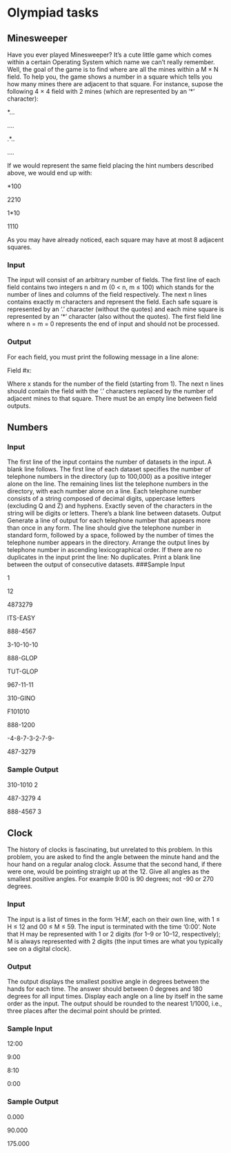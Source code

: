 # Olympiad tasks

## Minesweeper
Have you ever played Minesweeper? It’s a cute little game which comes within a certain Operating
System which name we can’t really remember. Well, the goal of the game is to find where are all the
mines within a M × N field. To help you, the game shows a number in a square which tells you how
many mines there are adjacent to that square. For instance, supose the following 4 × 4 field with 2
mines (which are represented by an ‘*’ character):

*...

....

.*..

....

If we would represent the same field placing the hint numbers described above, we would end up
with:

*100

2210

1*10

1110

As you may have already noticed, each square may have at most 8 adjacent squares.

### Input

The input will consist of an arbitrary number of fields. The first line of each field contains two integers
n and m (0 < n, m ≤ 100) which stands for the number of lines and columns of the field respectively.
The next n lines contains exactly m characters and represent the field.
Each safe square is represented by an ‘.’ character (without the quotes) and each mine square
is represented by an ‘*’ character (also without the quotes). The first field line where n = m = 0
represents the end of input and should not be processed.

### Output

For each field, you must print the following message in a line alone:

Field #x:

Where x stands for the number of the field (starting from 1). The next n lines should contain the
field with the ‘.’ characters replaced by the number of adjacent mines to that square. There must be
an empty line between field outputs.

## Numbers
### Input
The first line of the input contains the number of datasets in the input. A blank line follows. The first
line of each dataset specifies the number of telephone numbers in the directory (up to 100,000) as a
positive integer alone on the line. The remaining lines list the telephone numbers in the directory, with
each number alone on a line. Each telephone number consists of a string composed of decimal digits,
uppercase letters (excluding Q and Z) and hyphens. Exactly seven of the characters in the string will
be digits or letters.
There’s a blank line between datasets.
Output
Generate a line of output for each telephone number that appears more than once in any form. The
line should give the telephone number in standard form, followed by a space, followed by the number
of times the telephone number appears in the directory. Arrange the output lines by telephone number
in ascending lexicographical order. If there are no duplicates in the input print the line:
No duplicates.
Print a blank line between the output of consecutive datasets.
###Sample Input

1

12

4873279

ITS-EASY

888-4567

3-10-10-10

888-GLOP

TUT-GLOP

967-11-11

310-GINO

F101010

888-1200

-4-8-7-3-2-7-9-

487-3279
### Sample Output
310-1010 2

487-3279 4

888-4567 3

## Clock
The history of clocks is fascinating, but unrelated to this problem. In this problem, you are asked
to find the angle between the minute hand and the hour hand on a regular analog clock. Assume that
the second hand, if there were one, would be pointing straight up at the 12. Give all angles as the
smallest positive angles. For example 9:00 is 90 degrees; not -90 or 270 degrees.
### Input

The input is a list of times in the form ‘H:M’, each on their own line, with 1 ≤ H ≤ 12 and
00 ≤ M ≤ 59. The input is terminated with the time ‘0:00’. Note that H may be represented with 1
or 2 digits (for 1–9 or 10–12, respectively); M is always represented with 2 digits (the input times are
what you typically see on a digital clock).
### Output

The output displays the smallest positive angle in degrees between the hands for each time. The answer
should between 0 degrees and 180 degrees for all input times. Display each angle on a line by itself in
the same order as the input. The output should be rounded to the nearest 1/1000, i.e., three places
after the decimal point should be printed.
### Sample Input

12:00

9:00

8:10

0:00
### Sample Output

0.000

90.000

175.000
